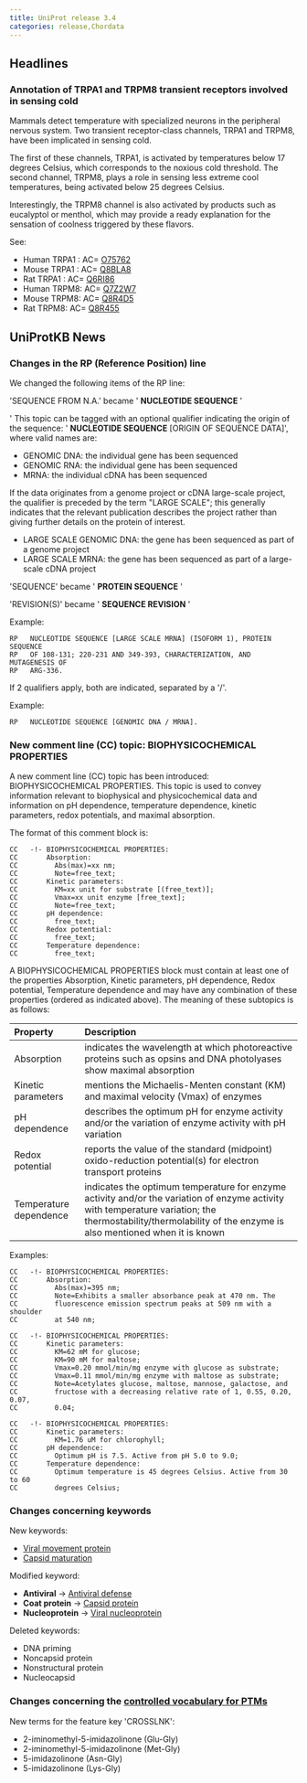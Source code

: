 ```yaml
---
title: UniProt release 3.4
categories: release,Chordata
---
```


## Headlines

### Annotation of TRPA1 and TRPM8 transient receptors involved in sensing cold

Mammals detect temperature with specialized neurons in the peripheral nervous system. Two transient receptor-class channels, TRPA1 and TRPM8, have been implicated in sensing cold.

The first of these channels, TRPA1, is activated by temperatures below 17 degrees Celsius, which corresponds to the noxious cold threshold. The second channel, TRPM8, plays a role in sensing less extreme cool temperatures, being activated below 25 degrees Celsius.

Interestingly, the TRPM8 channel is also activated by products such as eucalyptol or menthol, which may provide a ready explanation for the sensation of coolness triggered by these flavors.

See:

-   Human TRPA1 : AC= [O75762](http://www.uniprot.org/uniprot/O75762)
-   Mouse TRPA1 : AC= [Q8BLA8](http://www.uniprot.org/uniprot/Q8BLA8)
-   Rat TRPA1 : AC= [Q6RI86](http://www.uniprot.org/uniprot/Q6RI86)
-   Human TRPM8: AC= [Q7Z2W7](http://www.uniprot.org/uniprot/Q7Z2W7)
-   Mouse TRPM8: AC= [Q8R4D5](http://www.uniprot.org/uniprot/Q8R4D5)
-   Rat TRPM8: AC= [Q8R455](http://www.uniprot.org/uniprot/Q8R455)

## UniProtKB News

### Changes in the RP (Reference Position) line

We changed the following items of the RP line:

'SEQUENCE FROM N.A.' became ' **NUCLEOTIDE SEQUENCE** '

' This topic can be tagged with an optional qualifier indicating the origin of the sequence: ' **NUCLEOTIDE SEQUENCE** \[ORIGIN OF SEQUENCE DATA\]', where valid names are:

-   GENOMIC DNA: the individual gene has been sequenced
-   GENOMIC RNA: the individual gene has been sequenced
-   MRNA: the individual cDNA has been sequenced

If the data originates from a genome project or cDNA large-scale project, the qualifier is preceded by the term "LARGE SCALE"; this generally indicates that the relevant publication describes the project rather than giving further details on the protein of interest.

-   LARGE SCALE GENOMIC DNA: the gene has been sequenced as part of a genome project
-   LARGE SCALE MRNA: the gene has been sequenced as part of a large-scale cDNA project

'SEQUENCE' became ' **PROTEIN SEQUENCE** '

'REVISION(S)' became ' **SEQUENCE REVISION** '

Example:

    RP   NUCLEOTIDE SEQUENCE [LARGE SCALE MRNA] (ISOFORM 1), PROTEIN SEQUENCE
    RP   OF 108-131; 220-231 AND 349-393, CHARACTERIZATION, AND MUTAGENESIS OF
    RP   ARG-336.

If 2 qualifiers apply, both are indicated, separated by a '/'.

Example:

    RP   NUCLEOTIDE SEQUENCE [GENOMIC DNA / MRNA].

### New comment line (CC) topic: BIOPHYSICOCHEMICAL PROPERTIES

A new comment line (CC) topic has been introduced: BIOPHYSICOCHEMICAL PROPERTIES. This topic is used to convey information relevant to biophysical and physicochemical data and information on pH dependence, temperature dependence, kinetic parameters, redox potentials, and maximal absorption.

The format of this comment block is:

    CC   -!- BIOPHYSICOCHEMICAL PROPERTIES:
    CC       Absorption:
    CC         Abs(max)=xx nm;
    CC         Note=free_text;
    CC       Kinetic parameters:
    CC         KM=xx unit for substrate [(free_text)];
    CC         Vmax=xx unit enzyme [free_text];
    CC         Note=free_text;
    CC       pH dependence:
    CC         free_text;
    CC       Redox potential:
    CC         free_text;
    CC       Temperature dependence:
    CC         free_text;

A BIOPHYSICOCHEMICAL PROPERTIES block must contain at least one of the properties Absorption, Kinetic parameters, pH dependence, Redox potential, Temperature dependence and may have any combination of these properties (ordered as indicated above). The meaning of these subtopics is as follows:

| Property               | Description                                                                                                                                                                                                   |
|:-----------------------|:--------------------------------------------------------------------------------------------------------------------------------------------------------------------------------------------------------------|
| Absorption             | indicates the wavelength at which photoreactive proteins such as opsins and DNA photolyases show maximal absorption                                                                                           |
| Kinetic parameters     | mentions the Michaelis-Menten constant (KM) and maximal velocity (Vmax) of enzymes                                                                                                                            |
| pH dependence          | describes the optimum pH for enzyme activity and/or the variation of enzyme activity with pH variation                                                                                                        |
| Redox potential        | reports the value of the standard (midpoint) oxido-reduction potential(s) for electron transport proteins                                                                                                     |
| Temperature dependence | indicates the optimum temperature for enzyme activity and/or the variation of enzyme activity with temperature variation; the thermostability/thermolability of the enzyme is also mentioned when it is known |

Examples:

    CC   -!- BIOPHYSICOCHEMICAL PROPERTIES:
    CC       Absorption:
    CC         Abs(max)=395 nm;
    CC         Note=Exhibits a smaller absorbance peak at 470 nm. The
    CC         fluorescence emission spectrum peaks at 509 nm with a shoulder
    CC         at 540 nm;

    CC   -!- BIOPHYSICOCHEMICAL PROPERTIES:
    CC       Kinetic parameters:
    CC         KM=62 mM for glucose;
    CC         KM=90 mM for maltose;
    CC         Vmax=0.20 mmol/min/mg enzyme with glucose as substrate;
    CC         Vmax=0.11 mmol/min/mg enzyme with maltose as substrate;
    CC         Note=Acetylates glucose, maltose, mannose, galactose, and
    CC         fructose with a decreasing relative rate of 1, 0.55, 0.20, 0.07,
    CC         0.04;

    CC   -!- BIOPHYSICOCHEMICAL PROPERTIES:
    CC       Kinetic parameters:
    CC         KM=1.76 uM for chlorophyll;
    CC       pH dependence:
    CC         Optimum pH is 7.5. Active from pH 5.0 to 9.0;
    CC       Temperature dependence:
    CC         Optimum temperature is 45 degrees Celsius. Active from 30 to 60
    CC         degrees Celsius;

### Changes concerning keywords

New keywords:

-   [Viral movement protein](http://www.uniprot.org/keywords/KW-0916)
-   [Capsid maturation](http://www.uniprot.org/keywords/KW-0917)

Modified keyword:

-   **Antiviral** -&gt; [Antiviral defense](http://www.uniprot.org/keywords/KW-0951)
-   **Coat protein** -&gt; [Capsid protein](http://www.uniprot.org/keywords/KW-0167)
-   **Nucleoprotein** -&gt; [Viral nucleoprotein](http://www.uniprot.org/keywords/KW-0543)

Deleted keywords:

-   DNA priming
-   Noncapsid protein
-   Nonstructural protein
-   Nucleocapsid

### Changes concerning the [controlled vocabulary for PTMs](http://www.uniprot.org/docs/ptmlist)

New terms for the feature key 'CROSSLNK':

-   2-iminomethyl-5-imidazolinone (Glu-Gly)
-   2-iminomethyl-5-imidazolinone (Met-Gly)
-   5-imidazolinone (Asn-Gly)
-   5-imidazolinone (Lys-Gly)
